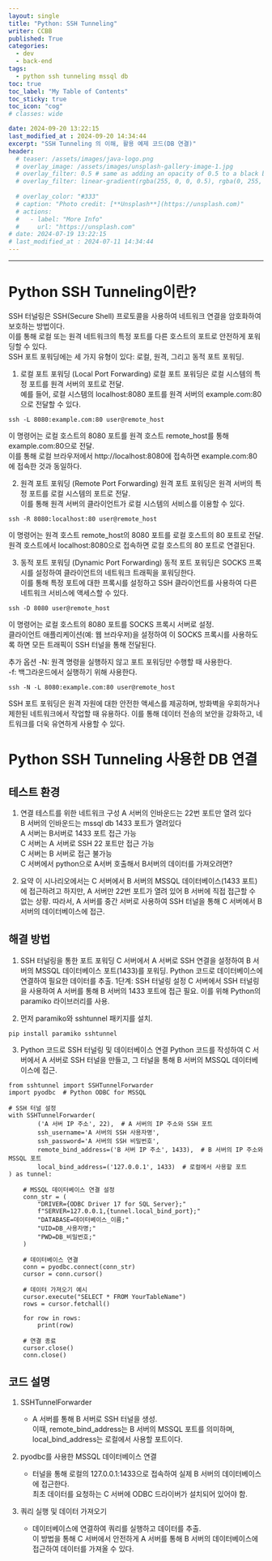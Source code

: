 ```yaml
---
layout: single
title: "Python: SSH Tunneling"
writer: CCBB
published: True
categories:
  - dev 
  - back-end
tags:
  - python ssh tunneling mssql db
toc: true
toc_label: "My Table of Contents"
toc_sticky: true
toc_icon: "cog"
# classes: wide

date: 2024-09-20 13:22:15
last_modified_at : 2024-09-20 14:34:44
excerpt: "SSH Tunneling 의 이해, 활용 예제 코드(DB 연결)"
header:
  # teaser: /assets/images/java-logo.png
  # overlay_image: /assets/images/unsplash-gallery-image-1.jpg
  # overlay_filter: 0.5 # same as adding an opacity of 0.5 to a black background
  # overlay_filter: linear-gradient(rgba(255, 0, 0, 0.5), rgba(0, 255, 255, 0.5))
  
  # overlay_color: "#333"
  # caption: "Photo credit: [**Unsplash**](https://unsplash.com)"
  # actions:
  #   - label: "More Info"
  #     url: "https://unsplash.com"
# date: 2024-07-19 13:22:15
# last_modified_at : 2024-07-11 14:34:44
---
```

---

# Python SSH Tunneling이란?

SSH 터널링은 SSH(Secure Shell) 프로토콜을 사용하여 네트워크 연결을 암호화하여 보호하는 방법이다.  
이를 통해 로컬 또는 원격 네트워크의 특정 포트를 다른 호스트의 포트로 안전하게 포워딩할 수 있다.  
SSH 포트 포워딩에는 세 가지 유형이 있다: 로컬, 원격, 그리고 동적 포트 포워딩.

1. 로컬 포트 포워딩 (Local Port Forwarding)
로컬 포트 포워딩은 로컬 시스템의 특정 포트를 원격 서버의 포트로 전달.  
예를 들어, 로컬 시스템의 localhost:8080 포트를 원격 서버의 example.com:80으로 전달할 수 있다.

```
ssh -L 8080:example.com:80 user@remote_host
```
이 명령어는 로컬 호스트의 8080 포트를 원격 호스트 remote_host를 통해 example.com:80으로 전달.   
이를 통해 로컬 브라우저에서 http://localhost:8080에 접속하면 example.com:80에 접속한 것과 동일하다.  

2. 원격 포트 포워딩 (Remote Port Forwarding)
원격 포트 포워딩은 원격 서버의 특정 포트를 로컬 시스템의 포트로 전달.   
이를 통해 원격 서버의 클라이언트가 로컬 시스템의 서비스를 이용할 수 있다.

```
ssh -R 8080:localhost:80 user@remote_host
```
이 명령어는 원격 호스트 remote_host의 8080 포트를 로컬 호스트의 80 포트로 전달.   
원격 호스트에서 localhost:8080으로 접속하면 로컬 호스트의 80 포트로 연결된다.

3. 동적 포트 포워딩 (Dynamic Port Forwarding)
동적 포트 포워딩은 SOCKS 프록시를 설정하여 클라이언트의 네트워크 트래픽을 포워딩한다.  
이를 통해 특정 포트에 대한 프록시를 설정하고 SSH 클라이언트를 사용하여 다른 네트워크 서비스에 액세스할 수 있다.

```
ssh -D 8080 user@remote_host
```
이 명령어는 로컬 호스트의 8080 포트를 SOCKS 프록시 서버로 설정.  
클라이언트 애플리케이션(예: 웹 브라우저)을 설정하여 이 SOCKS 프록시를 사용하도록 하면 모든 트래픽이 SSH 터널을 통해 전달된다.  

추가 옵션
-N: 원격 명령을 실행하지 않고 포트 포워딩만 수행할 때 사용한다.  
-f: 백그라운드에서 실행하기 위해 사용한다.  
```
ssh -N -L 8080:example.com:80 user@remote_host
```
SSH 포트 포워딩은 원격 자원에 대한 안전한 액세스를 제공하며, 방화벽을 우회하거나 제한된 네트워크에서 작업할 때 유용하다. 
이를 통해 데이터 전송의 보안을 강화하고, 네트워크를 더욱 유연하게 사용할 수 있다.


# Python SSH Tunneling 사용한 DB 연결
## 테스트 환경
1. 연결 테스트를 위한 네트워크 구성
A 서버의 인바운드는 22번 포트만 열려 있다  
B 서버의 인바운드는 mssql db 1433 포트가 열려있다  
A 서버는 B서버로 1433 포트 접근 가능  
C 서버는 A 서버로 SSH 22 포트만 접근 가능  
C 서버는 B 서버로 접근 불가능  
C 서버에서 python으로  A서버 호출해서 B서버의 데이터를 가져오려면?   

2. 요약
이 시나리오에서는 C 서버에서 B 서버의 MSSQL 데이터베이스(1433 포트)에 접근하려고 하지만, A 서버만 22번 포트가 열려 있어 B 서버에 직접 접근할 수 없는 상황. 
따라서, A 서버를 중간 서버로 사용하여 SSH 터널을 통해 C 서버에서 B 서버의 데이터베이스에 접근.

## 해결 방법
1. SSH 터널링을 통한 포트 포워딩
C 서버에서 A 서버로 SSH 연결을 설정하여 B 서버의 MSSQL 데이터베이스 포트(1433)를 포워딩.
Python 코드로 데이터베이스에 연결하여 필요한 데이터를 추출.
1단계: SSH 터널링 설정
C 서버에서 SSH 터널링을 사용하여 A 서버를 통해 B 서버의 1433 포트에 접근 필요. 
이를 위해 Python의 paramiko 라이브러리를 사용.

2. 먼저 paramiko와 sshtunnel 패키지를 설치.
```
pip install paramiko sshtunnel
```
3. Python 코드로 SSH 터널링 및 데이터베이스 연결
Python 코드를 작성하여 C 서버에서 A 서버로 SSH 터널을 만들고, 그 터널을 통해 B 서버의 MSSQL 데이터베이스에 접근.

```
from sshtunnel import SSHTunnelForwarder
import pyodbc  # Python ODBC for MSSQL

# SSH 터널 설정
with SSHTunnelForwarder(
        ('A 서버 IP 주소', 22),  # A 서버의 IP 주소와 SSH 포트
        ssh_username='A 서버의 SSH 사용자명',
        ssh_password='A 서버의 SSH 비밀번호',
        remote_bind_address=('B 서버 IP 주소', 1433),  # B 서버의 IP 주소와 MSSQL 포트
        local_bind_address=('127.0.0.1', 1433)  # 로컬에서 사용할 포트
) as tunnel:
    
    # MSSQL 데이터베이스 연결 설정
    conn_str = (
        "DRIVER={ODBC Driver 17 for SQL Server};"
        f"SERVER=127.0.0.1,{tunnel.local_bind_port};"
        "DATABASE=데이터베이스_이름;"
        "UID=DB_사용자명;"
        "PWD=DB_비밀번호;"
    )
    
    # 데이터베이스 연결
    conn = pyodbc.connect(conn_str)
    cursor = conn.cursor()

    # 데이터 가져오기 예시
    cursor.execute("SELECT * FROM YourTableName")
    rows = cursor.fetchall()
    
    for row in rows:
        print(row)
    
    # 연결 종료
    cursor.close()
    conn.close()
```
## 코드 설명
1. SSHTunnelForwarder 
   * A 서버를 통해 B 서버로 SSH 터널을 생성.   
이때, remote_bind_address는 B 서버의 MSSQL 포트를 의미하며, local_bind_address는 로컬에서 사용할 포트이다.  

1. pyodbc를 사용한 MSSQL 데이터베이스 연결
   * 터널을 통해 로컬의 127.0.0.1:1433으로 접속하여 실제 B 서버의 데이터베이스에 접근한다.   
최초 데이터를 요청하는 C 서버에 ODBC 드라이버가 설치되어 있어야 함.  

1. 쿼리 실행 및 데이터 가져오기
   * 데이터베이스에 연결하여 쿼리를 실행하고 데이터를 추출.  
이 방법을 통해 C 서버에서 안전하게 A 서버를 통해 B 서버의 데이터베이스에 접근하여 데이터를 가져올 수 있다.  

